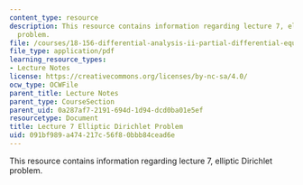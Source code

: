 ```yaml
---
content_type: resource
description: This resource contains information regarding lecture 7, elliptic Dirichlet
  problem.
file: /courses/18-156-differential-analysis-ii-partial-differential-equations-and-fourier-analysis-spring-2016/091bf989a474217c56f80bbb84cead6e_MIT18_156S16_lec7.pdf
file_type: application/pdf
learning_resource_types:
- Lecture Notes
license: https://creativecommons.org/licenses/by-nc-sa/4.0/
ocw_type: OCWFile
parent_title: Lecture Notes
parent_type: CourseSection
parent_uid: 0a287af7-2191-694d-1d94-dcd0ba01e5ef
resourcetype: Document
title: Lecture 7 Elliptic Dirichlet Problem
uid: 091bf989-a474-217c-56f8-0bbb84cead6e
---
```

This resource contains information regarding lecture 7, elliptic Dirichlet problem.
